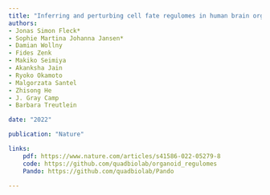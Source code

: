 ```yaml
---
title: "Inferring and perturbing cell fate regulomes in human brain organoids"
authors:
- Jonas Simon Fleck*
- Sophie Martina Johanna Jansen*
- Damian Wollny 
- Fides Zenk 
- Makiko Seimiya 
- Akanksha Jain 
- Ryoko Okamoto 
- Malgorzata Santel 
- Zhisong He 
- J. Gray Camp
- Barbara Treutlein

date: "2022"

publication: "Nature"

links:
    pdf: https://www.nature.com/articles/s41586-022-05279-8
    code: https://github.com/quadbiolab/organoid_regulomes
    Pando: https://github.com/quadbiolab/Pando

---
```



